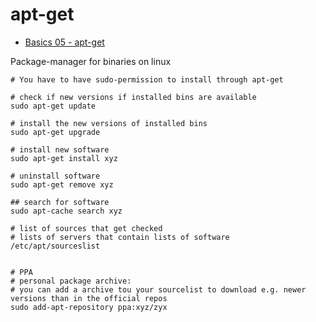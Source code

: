 # apt-get

- [Basics 05 - apt-get](https://www.youtube.com/watch?v=8P-Vek7Vtgg)


Package-manager for binaries on linux

```
# You have to have sudo-permission to install through apt-get

# check if new versions if installed bins are available
sudo apt-get update

# install the new versions of installed bins
sudo apt-get upgrade

# install new software
sudo apt-get install xyz

# uninstall software
sudo apt-get remove xyz

## search for software
sudo apt-cache search xyz

# list of sources that get checked
# lists of servers that contain lists of software   
/etc/apt/sourceslist


# PPA
# personal package archive:
# you can add a archive tou your sourcelist to download e.g. newer versions than in the official repos
sudo add-apt-repository ppa:xyz/zyx
```